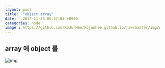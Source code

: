 ```yaml
---
layout: post
title:  "object array"
date:   2017-11-26 00:27:03 +0900
categories: node
image : https://github.com/KoJunHee/kojunhee.github.io/raw/master/img/node.png
---
```


## array 에 object 를

![img](https://github.com/KoJunHee/kojunhee.github.io/raw/master/img/49_re.png)



	


